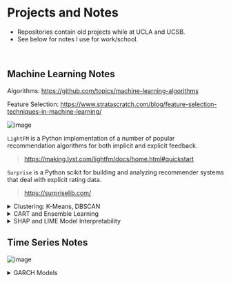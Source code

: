 # Projects and Notes

- Repositories contain old projects while at UCLA and UCSB.
- See below for notes I use for work/school.

<br>

## Machine Learning Notes

Algorithms: https://github.com/topics/machine-learning-algorithms

Feature Selection: https://www.stratascratch.com/blog/feature-selection-techniques-in-machine-learning/

![image](https://github.com/user-attachments/assets/6c33f351-39d1-4f7f-a06a-923725c028de)

`LightFM` is a Python implementation of a number of popular recommendation algorithms for both implicit and explicit feedback.

> https://making.lyst.com/lightfm/docs/home.html#quickstart

`Surprise` is a Python scikit for building and analyzing recommender systems that deal with explicit rating data.

> https://surpriselib.com/

<details>
<summary>Clustering: K-Means, DBSCAN</summary>
<br>

### K-Means:

Clustering seeks to find N clusters in a data set and to subsequently identify which data points belong to each cluster. While there are a number of different approaches to clustering, one of the easiest to understand is the k-means algorithm. 

In this algorithm:

1. Pick K random points as cluster centers called centroids.
2. Assign each point to the nearest cluster by calculating its Euclidean distance to each centroid.
3. Find a new cluster center by taking the average of the assigned points.
4. Repeat Step 2 and 3 until none of the cluster assignments change.

![image](https://github.com/user-attachments/assets/de83aac1-a121-4423-93a4-18579cbfddb4)

![image](https://github.com/user-attachments/assets/38c91b7d-24ec-40bd-9401-886ee3405259)

```
## Manually:
# Euclidean Distance Calculator
def dist(a, b, ax=1):
    return np.linalg.norm(a - b, axis=ax)
k = 3 # Number of clusters
C_x = np.random.randint(0, np.max(X)-20, size=k) # random centroids
C_y = np.random.randint(0, np.max(X)-20, size=k) # random centroids
C = np.array(list(zip(C_x, C_y)), dtype=np.float32) # sample data

C_old = np.zeros(C.shape) # store the value of centroids when it updates
clusters = np.zeros(len(X)) # creates Cluster Lables(0, 1, 2)
# Error func. - Distance between new centroids and old centroids
error = dist(C, C_old, None)
while error != 0: # Loop will run till the error becomes zero
    for i in range(len(X)): # Assigning each value to its closest cluster
        distances = dist(X[i], C)
        cluster = np.argmin(distances)
        clusters[i] = cluster
    C_old = deepcopy(C) # Storing the old centroid values
    # Finding the new centroids by taking the average value
    for i in range(k):
        points = [X[j] for j in range(len(X)) if clusters[j] == i]
        C[i] = np.mean(points, axis=0)
    error = dist(C, C_old, None)
```

### DBSCAN:

How DBSCAN works:
1. Groups points that are close together based on density
2. Marks points that are alone in low-density regions as outliers
3. Defines clusters as dense regions separated by regions of lower density 

DBSCAN's advantages:
1. Doesn't require the number of clusters to be specified beforehand
2. Can identify clusters of arbitrary shapes
3. Effective at identifying and removing noise in a data set
4. Robust to noise

```
from sklearn.preprocessing import StandardScaler
import numpy as np
data = pd.read_csv('Week_2_Data/Iris.csv')
data = data[['SepalLengthCm','PetalLengthCm','Species']]
species = data['Species']
features = data.iloc[:, :-1]
features = features.values.astype("float32", copy = False)

stscaler = StandardScaler().fit(features)
features = stscaler.transform(features)

# Elbow plot:
k=2 # number of columns
from sklearn.neighbors import NearestNeighbors
nbrs = NearestNeighbors(n_neighbors=k+1).fit(features) 
distances, indices = nbrs.kneighbors(features)
distances = np.sort(distances[:, k])

plt.plot(distances)
plt.xlabel("Points sorted by distance")
plt.ylabel("k-NN distance")
plt.title("k-NN Distance Plot")
plt.show()
# min_samples is 12, because first jump (knee) is between 10 and 15
# eps is 0.5

dbsc = DBSCAN(eps = .5, min_samples = 12).fit(features)
labels = dbsc.labels_
core_samples = np.zeros_like(labels, dtype = bool)
core_samples[dbsc.core_sample_indices_] = True
data['label'] = labels
print(data['label'].unique())
print(data.head())

plt.figure(figsize=(8, 6))
# Plot the clusters
colors = ['indianred','#57db5f','#5f57db']
for label in data['label'].unique():
    cluster_data = data[data['label'] == label]
    plt.scatter(cluster_data['SepalLengthCm'], cluster_data['PetalLengthCm'], 
                label=f'Class {label}',
                color = colors[label % len(colors)],
               s = 150)
plt.legend()
plt.title("Iris Data")
```


<br>

</details>

<details>
<summary>CART and Ensemble Learning</summary>
<br>

### Classification And Regression Tree (CART)

* Trees used for regression and trees used for classification have some similarities - but also some differences, such as the procedure used to determine where to split.

* Some techniques, often called ensemble methods, construct more than one decision tree:
  
  * **Boosted trees:** Incrementally building an ensemble by training each new instance to emphasize the training instances previously mis-modeled. A typical example is AdaBoost. These can be used for regression-type and classification-type problems.
  * **Bagging:** Bootstrap aggregated (or bagged) decision trees, an early ensemble method, builds multiple decision trees by repeatedly resampling training data with replacement, and voting the trees for a consensus prediction.
  * Random forest classifier is a specific type of bootstrap aggregating
  * Rotation forest.


### Limitations of CARTs:

![image](https://github.com/user-attachments/assets/1a027e3e-6e19-4c0c-b4f8-0e5b9a5d74bb)
![image](https://github.com/user-attachments/assets/fa891e83-d007-4516-9696-b03bc32e014e)

### Ensemble Learning:

* **Bagging:** Bootstrap Aggregation.
  * Base estimator: Decision Tree, Logistic Regression, Neural Net, ...
  * Each estimator is trained on a distinct bootstrap sample of the training set

![image](https://github.com/user-attachments/assets/abbb0112-8143-4649-8794-0b57924aa97e)

* **Boosting:** several models are trained sequentially with each model learning from the errors of its predecessors
  * AdaBoost and Gradient Boosting
    
![image](https://github.com/user-attachments/assets/6ca714aa-dcec-4947-94a5-220375a57450)


### Examples:

* CART:

  <details>
  <summary><strong>Decision Tree Regressor</strong></summary>
  <br>
  
  **Steps:**

  1. Data Preparation
  
  2. Selecting the Root Node
      * Choose the best feature: Select the feature that provides the most information gain or best splits the data based on a chosen metric like Gini impurity or entropy.
      * Create the root node: This becomes the starting point of the decision tree.
    
  3. Splitting the Data
      * Create child nodes: Based on the chosen feature, split the data into multiple branches representing different possible values of that feature.
      * For each potential split, calculate the information gain or impurity reduction to select the best split point.
    
  4. Recursive Tree Building:
      * For each child node, repeat the steps of selecting the best feature and splitting the data further, creating new child nodes until a stopping criterion is met.
     
  5. Stopping Criteria:
      * Maximum depth: Limit the number of levels in the tree to prevent overfitting.
      * Minimum sample size: Stop splitting when a node contains too few data points.
      * Pre-defined accuracy threshold: Stop when the model reaches a desired level of accuracy.
    
  6. Leaf Nodes:
      * Assign predictions: At the end of each branch (leaf node), assign a prediction based on the majority class label for classification problems or the average value for regression problems. 

  <br>

  **Disadvantages of decision trees:**
  * Overfitting: Decision trees can easily overfit to training data, meaning they perform well on the training set but poorly on new data due to complex decision rules.
  * Sensitivity to data changes: Small changes in the training data can lead to significantly different decision tree structures.
  * Greedy approach: The algorithm chooses the best split at each node locally, which may not lead to the globally optimal decision tree
  
  ```
  # Hyperparameter Turning
  from scipy.stats import randint
  from sklearn.model_selection import RandomizedSearchCV
  from sklearn.tree import DecisionTreeRegressor
  param_dist = {
      'max_depth': randint(1, 20),
      'min_samples_split': randint(2, 20),
      'min_samples_leaf': randint(1, 20),
      'max_features': ['auto', 'sqrt', 'log2', None],
      'criterion': ['mse', 'friedman_mse', 'mae']
  }
  random_search = RandomizedSearchCV(
      DecisionTreeRegressor(),
      param_distributions=param_dist,
      n_iter=100,
      cv=5,
      verbose=1,
      random_state=42,
      n_jobs=-1
  )
  random_search.fit(train_X, train_y)
    
  # Get the best parameters
  print("Best hyperparameters found: ", random_search.best_params_)

  # Train the model
  decision_tree = DecisionTreeRegressor(max_depth=18,
                                      min_samples_leaf=15,
                                      min_samples_split=3,
                                      random_state=3,
                                     criterion='friedman_mse')
  decision_tree.fit(train_X, train_y)

  ## Test overfitting or underfitting
  from sklearn.metrics import mean_squared_error as MSE
  # Compute y_pred
  y_pred = decision_tree.predict(test_X)
  # Compute mse_dt
  mse_dt = MSE(test_y, y_pred)
  # Compute rmse_dt
  rmse_dt = mse_dt**(1/2)
  # Print rmse_dt
  print("Test set RMSE of decision_tree: {:.4f}".format(rmse_dt))

  from sklearn.model_selection import cross_val_score
  # Compute the array containing the 10-folds CV MSEs
  MSE_CV_scores = - cross_val_score(decision_tree, train_X, train_y, cv=10, 
                                  scoring='neg_mean_squared_error', 
                                  n_jobs=-1) 
  # Compute the 10-folds CV RMSE
  RMSE_CV = (MSE_CV_scores.mean())**(1/2)
  # Print RMSE_CV
  print('CV RMSE: {:.2f}'.format(RMSE_CV))

  # Import mean_squared_error from sklearn.metrics as MSE
  from sklearn.metrics import mean_squared_error as MSE
  # Fit dt to the training set
  decision_tree.fit(train_X, train_y)
  # Predict the labels of the training set
  y_pred_train = decision_tree.predict(train_X)
  # Evaluate the training set RMSE of dt
  RMSE_train = (MSE(train_y, y_pred_train))**(1/2)
  # Print RMSE_train
  print('Train RMSE: {:.2f}'.format(RMSE_train))

  # See if Over or Under Fitting
  ```


  </details>

* Boosting:

  <details>
  <summary><strong>Gradient Boosting Regressor</strong></summary>
  <br>

  The model’s strength comes from its additive learning process — while each tree focuses on correcting the remaining errors in the ensemble, the sequential combination creates a powerful predictor that progressively reduces the overall
  prediction error by focusing on the parts of the problem where the model still struggles.

  1. Initialize Model: Start with a simple prediction, typically the mean of target values.
  2. Iterative Learning: For a set number of iterations, compute the residuals, train a decision tree to predict these residuals, and add the new tree’s predictions (scaled by the learning rate) to the running total.
  3. Build Trees on Residuals: Each new tree focuses on the remaining errors from all previous iterations.
  4. Final Prediction: Sum up all tree contributions (scaled by the learning rate) and the initial prediction.

  <br>
  
  **Risk of Overfitting:** The use of deeper trees and the sequential building process can cause the model to fit the training data too closely, which may reduce its performance on new data. This requires careful tuning of tree depth, learning rate, and the number of trees.
    
  **Sensitive to Settings:** The effectiveness of Gradient Boosting heavily depends on finding the right combination of learning rate, tree depth, and number of trees, which can be more complex and time-consuming than tuning simpler algorithms.

  ![image](https://github.com/user-attachments/assets/e416e064-838e-44bb-8e09-b0cd36b1bfc6)

  https://medium.com/towards-data-science/gradient-boosting-regressor-explained-a-visual-guide-with-code-examples-c098d1ae425c
  
  ```
  gbr = GradientBoostingRegressor(n_estimators=100, max_depth=25,
                                      min_samples_leaf=10,
                                      min_samples_split=5, random_state=42)
  gbr.fit(train_X,train_y)

  y_pred_gbr = gbr.predict(test_X)
  rmse_gbr = np.sqrt(mean_squared_error(test_y, y_pred_gbr))
  print('RMSE (Gradient Boosting): ', rmse_gbr)
  ```

  </details>
  
* Bagging:
  
  <details>
  <summary><strong>Random Forest Regressor</strong></summary>
  <br>

  Why Random Forests Work:

  **Variance reduction:** the trees are more independent because of the combination of bootstrap samples and random draws of predictors.
  It is apparent that random forests are a form of bagging, and the averaging over trees can substantially reduce instability that might otherwise result.
  Moreover, by working with a random sample of predictors at each possible split, the fitted values across trees are more independent.
  Consequently, the gains from averaging over a large number of trees (variance reduction) can be more dramatic.

  **Bias reduction:** a very large number of predictors can be considered, and local feature predictors can play a role in tree construction.

  **Cons:** computational complexity, slower performance compared to simpler models, and lack of interpretability

    
  ![image](https://github.com/user-attachments/assets/239845b7-9dce-4df5-9a67-86b0697da2c1)

  ```
  from sklearn.ensemble import RandomForestRegressor
  from sklearn.model_selection import RandomizedSearchCV
  from scipy.stats import randint
  param_dist = {
      'n_estimators': randint(100, 1000),
      'max_depth': randint(1, 20),
      'min_samples_split': randint(2, 20),
      'min_samples_leaf': randint(1, 20),
      'max_features': ['auto', 'sqrt', 'log2', None],
      'criterion': ['absolute_error', 'poisson', 'friedman_mse', 'squared_error'],
      'bootstrap': [True, False]
  }
  random_search = RandomizedSearchCV(
      RandomForestRegressor(),
      param_distributions=param_dist,
      n_iter=100,
      cv=5,
      verbose=1,
      random_state=42,
      n_jobs=-1
  )
  random_search.fit(train_X, train_y)
  print("Best hyperparameters found: ", random_search.best_params_)
  
  from sklearn.ensemble import RandomForestRegressor
  rf = RandomForestRegressor(n_estimators=100, max_depth=20,
                                        min_samples_leaf=10,
                                        min_samples_split=5, random_state=42)
  rf.fit(train_X,train_y)
  
  from sklearn.metrics import mean_squared_error as MSE
  y_pred = rf.predict(test_X)
  y_pred_train=rf.predict(train_X)
  # Evaluate the test set RMSE
  rmse_test = MSE(test_y, y_pred)**(1/2)
  rmse_train = MSE(train_y, y_pred_train)**(1/2)
  # Print the test set RMSE
  print('Test set RMSE of rf: {:.3f}'.format(rmse_test))
  print('Train set RMSE of rf: {:.3f}'.format(rmse_train))
  
  from sklearn.model_selection import cross_val_score
  # Compute the array containing the 10-folds CV MSEs
  MSE_CV_scores = - cross_val_score(rf, train_X, train_y, cv=10, 
                                    scoring='neg_mean_squared_error', 
                                    n_jobs=-1) 
  # Compute the 10-folds CV RMSE
  RMSE_CV = (MSE_CV_scores.mean())**(1/2)
  # Print RMSE_CV
  print('CV RMSE: {:.2f}'.format(RMSE_CV))
  
  y_pred_rf = rf.predict(test_X)
  rmse_rf = np.sqrt(mean_squared_error(test_y, y_pred_rf))
  print('RMSE (Random Forest): ', rmse_rf)
  ```
  
  </details>

  <details>
  <summary><strong>Bagging Classifier</strong></summary>
  <br>

  How bagging works:
  1. Randomly select data points from a training set with replacement
  2. Train multiple models on the selected data points
  3. Combine the predictions of the models to make an overall prediction

  ```
  from sklearn.ensemble import BaggingClassifier
  from sklearn.tree import DecisionTreeClassifier
  from sklearn.metrics import accuracy_score
  from sklearn.model_selection import train_test_split
  # Set seed for reproducibility
  SEED = 1
  # Split data into train and test
  X_train, X_test, y_train, y_test = \
  train_test_split(X, y,
  test_size=0.2,
  stratify=y,
  random_state=SEED)

  # Hyperparameter Turning
  # Insert here for decision tree classifier

  # Instantiate a classification-tree 'dt'. Can use tuning.
  dt = DecisionTreeClassifier(max_depth=4, min_samples_leaf=0.16,
  random_state=SEED)
  # Instantiate a BaggingClassifier 'bc'
  bc = BaggingClassifier(base_estimator=dt, n_estimators=300,
  n_jobs=-1)
  # Fit 'bc' to the training set
  bc.fit(X_train, y_train)
  # Predict test set labels
  y_pred = bc.predict(X_test)
  # Evaluate and print test-set accuracy
  accuracy = accuracy_score(y_test, y_pred)
  print('Accuracy of Bagging Classifier: {:.3f}'.format(accuracy))
  ```

  </details>

  <br>

</details>



<details>
<summary>SHAP and LIME Model Interpretability</summary>
<br>
  
https://medium.com/cmotions/opening-the-black-box-of-machine-learning-models-shap-vs-lime-for-model-explanation-d7bf545ce15f
  
### SHAP: SHapley Additive exPlanations

This method aims to explain the prediction of an instance/observation by computing the contribution of each feature to the prediction. Uses game theory to explain a model by considering each feature as a player. SHAP values are relative to the average predicted value of the sample.

https://shap.readthedocs.io/en/latest/example_notebooks/api_examples/plots/bar.html

Supervised Clustering: How to Use SHAP Values for Better Cluster Analysis:

https://www.aidancooper.co.uk/supervised-clustering-shap-values/#:~:text=Clustering%20the%202D%20Embedding%20of,we%20elect%20to%20use%20DBSCAN.&text=As%20expected%2C%20this%20identifies%20the,discerned%20visually%20(Figure%205)

### LIME: Local Interpretable Model-Agnostic Explanations

Approximates a complex model and transfers it to a local interpretable model. LIME generates a perturbed dataset to fit an explainable model.

https://marcotcr.github.io/lime/tutorials/Tutorial%20-%20continuous%20and%20categorical%20features.html

|  Step  |   Description                                                                       |
|:-------|:------------------------------------------------------------------------------------|
|Let     | Let’s say we want to know why the model predicted that someone earns more than $50K |
|Change  | Change the Example a Little Bit</br> LIME makes small changes to data (increasing age, changing job, or reducing education level).</br> It asks the model, “What happens now? |
|Find Out| Find Out Which Changes Matter</br> If changing job causes the prediction to flip (now the model says they earns less), then job is very important!</br> If changing age doesn’t affect the prediction much, then age is not very important |
|Make    | Make a Simple Explanation</br> LIME builds a small, simple model (like drawing a straight line) to explain what’s happening just around person's case.</br> It tells you which features (age, job, education, etc.) were the most important for this one prediction |
| LIME   | LIME only explains one example at a time (not the whole model).</br> LIME makes fake, small changes to see what affects the decision.</br> LIME creates a simple explanation (even if the original model is very complex).|

![image](https://github.com/user-attachments/assets/535c9217-b17e-48e5-a8ce-d6b7e95b057c)

https://medium.com/towards-data-science/lime-explain-machine-learning-predictions-af8f18189bfe

### Comparison

![image](https://github.com/user-attachments/assets/02449983-b8c3-4296-a71f-d0209d1dbf34)

![image](https://github.com/user-attachments/assets/27a67997-93ad-481c-bf12-28ed5d33036a)

<br>

</details>


  
## Time Series Notes

![image](https://github.com/user-attachments/assets/56b8612c-711f-4224-a9db-847996f5e3c4)


<details>
<summary>GARCH Models</summary>
<br>
  
![image](https://github.com/user-attachments/assets/4b9d4d2b-03bc-4685-b410-057a1c47f95c)

https://medium.com/@corredaniel1500/forecasting-volatility-deep-dive-into-arch-garch-models-46cd1945872b

</details>

